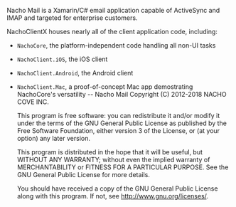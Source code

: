 Nacho Mail is a Xamarin/C# email application capable of ActiveSync and IMAP and targeted for enterprise customers.

NachoClientX houses nearly all of the client application code, including:

- `NachoCore`, the platform-independent code handling all non-UI tasks
- `NachoClient.iOS`, the iOS client
- `NachoClient.Android`, the Android client
- `NachoClient.Mac`, a proof-of-concept Mac app demostrating NachoCore's versatility
--
Nacho Mail
Copyright (C) 2012-2018  NACHO COVE INC.

    This program is free software: you can redistribute it and/or modify
    it under the terms of the GNU General Public License as published by
    the Free Software Foundation, either version 3 of the License, or
    (at your option) any later version.

    This program is distributed in the hope that it will be useful,
    but WITHOUT ANY WARRANTY; without even the implied warranty of
    MERCHANTABILITY or FITNESS FOR A PARTICULAR PURPOSE.  See the
    GNU General Public License for more details.

    You should have received a copy of the GNU General Public License
    along with this program.  If not, see <http://www.gnu.org/licenses/>.

